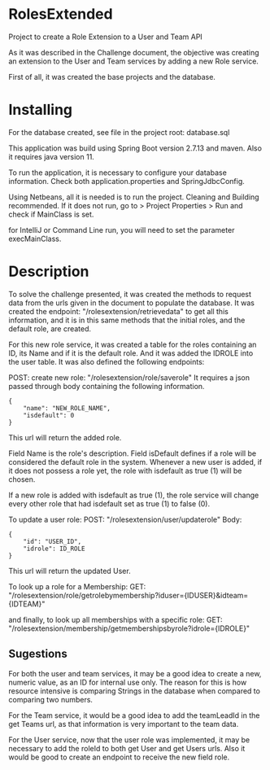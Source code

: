 # RolesExtended
Project to create a Role Extension to a User and Team API

As it was described in the Challenge document, the objective was creating an extension to the User and Team services by adding a new Role service.

First of all, it was created the base projects and the database.

# Installing

For the database created, see file in the project root: database.sql

This application was build using Spring Boot version 2.7.13 and maven.
Also it requires java version 11.

To run the application, it is necessary to configure your database information.
Check both application.properties and SpringJdbcConfig.

Using Netbeans, all it is needed is to run the project. Cleaning and Building recommended.
If it does not run, go to > Project Properties > Run and check if MainClass is set.

for IntelliJ or Command Line run, you will need to set the parameter execMainClass.

# Description

To solve the challenge presented, it was created the methods to request data from the urls given in the document to populate the database. 
It was created the endpoint: "/rolesextension/retrievedata" to get all this information, and it is in this same methods that the initial roles, and the default role, are created.

For this new role service, it was created a table for the roles containing an ID, its Name and if it is the default role. 
And it was added the IDROLE into the user table.
It was also defined the following endpoints:

POST: create new role: "/rolesextension/role/saverole"
It requires a json passed through body containing the following information.

```
{
	"name": "NEW_ROLE_NAME",
	"isdefault": 0
}
```

This url will return the added role.

Field Name is the role's description.
Field isDefault defines if a role will be considered the default role in the system.
Whenever a new user is added, if it does not possess a role yet, the role with isdefault as true (1) will be chosen.

If a new role is added with isdefault as true (1), the role service will change every other role that had isdefault set as true (1) to false (0).

To update a user role:
POST: "/rolesextension/user/updaterole"
Body: 

```
{
	"id": "USER_ID",
	"idrole": ID_ROLE
}
```

This url will return the updated User.

To look up a role for a Membership:
GET: "/rolesextension/role/getrolebymembership?iduser={IDUSER}&idteam={IDTEAM}"

and finally, to look up all memberships with a specific role:
GET: "/rolesextension/membership/getmembershipsbyrole?idrole={IDROLE}"

## Sugestions 

For both the user and team services, it may be a good idea to create a new, numeric value, as an ID for internal use only.
The reason for this is how resource intensive is comparing Strings in the database when compared to comparing two numbers.

For the Team service, it would be a good idea to add the teamLeadId in the get Teams url, as that information is very important to the team data.

For the User service, now that the user role was implemented, it may be necessary to add the roleId to both get User and get Users urls.
Also it would be good to create an endpoint to receive the new field role. 

